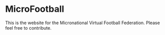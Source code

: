 # MicroFootball
This is the website for the Micronational Virtual Football Federation. Please feel free to contribute. 
